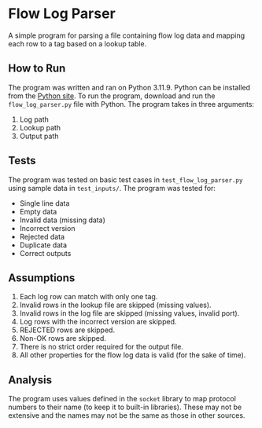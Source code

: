 # Flow Log Parser
A simple program for parsing a file containing flow log data and mapping each row to a tag based on a lookup table.

## How to Run
The program was written and ran on Python 3.11.9. Python can be installed from the [Python site](https://www.python.org/downloads/). To run the program, download and run the `flow_log_parser.py` file with Python. The program takes in three arguments:
1. Log path
2. Lookup path
3. Output path

## Tests
The program was tested on basic test cases in `test_flow_log_parser.py` using sample data in `test_inputs/`. The program was tested for:
- Single line data
- Empty data
- Invalid data (missing data)
- Incorrect version
- Rejected data
- Duplicate data
- Correct outputs

## Assumptions
1. Each log row can match with only one tag.
2. Invalid rows in the lookup file are skipped (missing values).
3. Invalid rows in the log file are skipped (missing values, invalid port).
4. Log rows with the incorrect version are skipped. 
5. REJECTED rows are skipped.
6. Non-OK rows are skipped.
7. There is no strict order required for the output file.
8. All other properties for the flow log data is valid (for the sake of time).

## Analysis
The program uses values defined in the `socket` library to map protocol numbers to their name (to keep it to built-in libraries). These may not be extensive and the names may not be the same as those in other sources.
